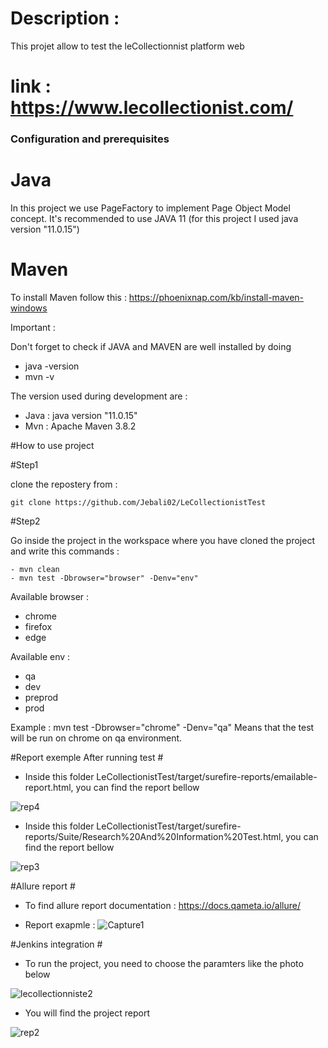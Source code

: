 # Description :

This projet allow to test the leCollectionnist platform web 

# link : https://www.lecollectionist.com/

### Configuration and prerequisites ###

 # Java #
In this project we use PageFactory to implement Page Object Model concept. It's recommended to use JAVA 11 (for this project I used java version "11.0.15")

 
 # Maven #
To install Maven follow this : https://phoenixnap.com/kb/install-maven-windows
 
Important :

Don't forget to check if JAVA and MAVEN are well installed by doing
 - java -version
 - mvn -v

The version used during development are :

 - Java : java version "11.0.15"
 - Mvn : Apache Maven 3.8.2

#How to use project

#Step1

clone the repostery from :

	git clone https://github.com/Jebali02/LeCollectionistTest
	
#Step2

Go inside the project in the workspace where you have cloned the project and write this commands :
   
    - mvn clean 
  	- mvn test -Dbrowser="browser" -Denv="env"
 
 Available browser : 
 - chrome
 - firefox
 - edge
 
 Available env :
 - qa
 - dev
 - preprod
 - prod 
 
Example :  mvn test -Dbrowser="chrome" -Denv="qa"
Means that the test will be run on chrome on qa environment.


 #Report exemple After running test #

* Inside this folder LeCollectionistTest/target/surefire-reports/emailable-report.html, you can find the report bellow

![rep4](https://user-images.githubusercontent.com/116507752/206049067-fba0f10b-6508-4d80-8ba2-df77af4631a0.PNG)

* Inside this folder LeCollectionistTest/target/surefire-reports/Suite/Research%20And%20Information%20Test.html, you can find the report bellow

![rep3](https://user-images.githubusercontent.com/116507752/206049163-c3264906-c6a3-4f46-a885-46c0f6dd8cee.PNG)

 #Allure report #
 * To find allure report documentation : 
 https://docs.qameta.io/allure/
 
 * Report exapmle : 
 ![Capture1](https://user-images.githubusercontent.com/116507752/206323116-8a34e05e-5322-491b-95d9-41cc4575ec65.PNG)
 
 
 #Jenkins integration #

* To run the project, you need to choose the paramters like the photo below

![lecollectionniste2](https://user-images.githubusercontent.com/116507752/205698082-b991a7c6-6b06-41d6-b924-2b158a1b02af.PNG)

* You will find the project report

![rep2](https://user-images.githubusercontent.com/116507752/206048397-4fc86747-f80d-430d-955a-0d94ad9dd961.PNG)


